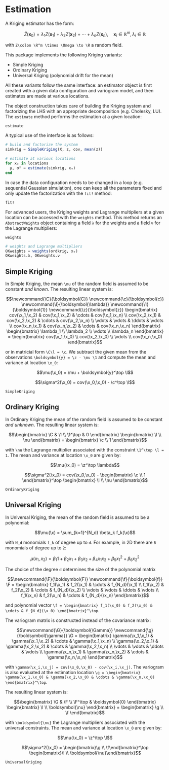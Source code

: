 # Estimation

A Kriging estimator has the form:

```math
\newcommand{\x}{\boldsymbol{x}}
\newcommand{\R}{\mathbb{R}}
\hat{Z}(\x_0) = \lambda_1 Z(\x_1) + \lambda_2 Z(\x_2) + \cdots + \lambda_n Z(\x_n),\quad \x_i \in \R^m, \lambda_i \in \R
```

with ``Z\colon \R^m \times \Omega \to \R`` a random field.

This package implements the following Kriging variants:

- Simple Kriging
- Ordinary Kriging
- Universal Kriging (polynomial drift for the mean)

All these variants follow the same interface: an estimator object is first created with a given
data configuration and variogram model, and then estimates are made at various locations.

The object construction takes care of building the Kriging system and factorizing the LHS with
an appropriate decomposition (e.g. Cholesky, LU). The `estimate` method performs the estimation
at a given location:

```@docs
estimate
```

A typical use of the interface is as follows:

```julia
# build and factorize the system
simkrig = SimpleKriging(X, z, cov, mean(z))

# estimate at various locations
for xₒ in locations
  μ, σ² = estimate(simkrig, xₒ)
end
```

In case the data configuration needs to be changed in a loop (e.g. sequential Gaussian simulation),
one can keep all the parameters fixed and only update the factorization with the `fit!` method:

```@docs
fit!
```

For advanced users, the Kriging weights and Lagrange multipliers at a given location can be accessed
with the `weights` method. This method returns an `AbstractWeights` object containing a field `λ` for
the weights and a field `ν` for the Lagrange multipliers:

```@docs
weights
```

```julia
# weights and Lagrange multipliers
OKweights = weights(ordkrig, xₒ)
OKweights.λ, OKweights.ν
```

## Simple Kriging

In Simple Kriging, the mean ``\mu`` of the random field is assumed to be constant *and known*.
The resulting linear system is:

```math
\newcommand{\C}{\boldsymbol{C}}
\newcommand{\c}{\boldsymbol{c}}
\newcommand{\l}{\boldsymbol{\lambda}}
\newcommand{\1}{\boldsymbol{1}}
\newcommand{\z}{\boldsymbol{z}}
\begin{bmatrix}
cov(\x_1,\x_2) & cov(\x_1,\x_2) & \cdots & cov(\x_1,\x_n) \\
cov(\x_2,\x_1) & cov(\x_2,\x_2) & \cdots & cov(\x_2,\x_n) \\
\vdots & \vdots & \ddots & \vdots \\
cov(\x_n,\x_1) & cov(\x_n,\x_2) & \cdots & cov(\x_n,\x_n)
\end{bmatrix}
\begin{bmatrix}
\lambda_1 \\
\lambda_2 \\
\vdots \\
\lambda_n
\end{bmatrix}
=
\begin{bmatrix}
cov(\x_1,\x_0) \\
cov(\x_2,\x_0) \\
\vdots \\
cov(\x_n,\x_0)
\end{bmatrix}
```
or in matricial form ``\C\l = \c``. We subtract the given mean from the observations
``\boldsymbol{y} = \z - \mu \1`` and compute the mean and variance at location ``\x_0``:

```math
\mu(\x_0) = \mu + \boldsymbol{y}^\top \l
```
```math
\sigma^2(\x_0) = cov(\x_0,\x_0) - \c^\top \l
```

```@docs
SimpleKriging
```

## Ordinary Kriging

In Ordinary Kriging the mean of the random field is assumed to be constant *and unknown*. The resulting linear
system is:

```math
\begin{bmatrix}
\C & \1 \\
\1^\top & 0
\end{bmatrix}
\begin{bmatrix}
\l \\
\nu
\end{bmatrix}
=
\begin{bmatrix}
\c \\
1
\end{bmatrix}
```
with ``\nu`` the Lagrange multiplier associated with the constraint ``\1^\top \l = 1``. The mean and variance at
location ``\x_0`` are given by:

```math
\mu(\x_0) = \z^\top \lambda
```
```math
\sigma^2(\x_0) =  cov(\x_0,\x_0) - \begin{bmatrix} \c \\ 1 \end{bmatrix}^\top \begin{bmatrix} \l \\ \nu \end{bmatrix}
```

```@docs
OrdinaryKriging
```

## Universal Kriging

In Universal Kriging, the mean of the random field is assumed to be a polynomial:

```math
\mu(\x) = \sum_{k=1}^{N_d} \beta_k f_k(\x)
```
with ``N_d`` monomials ``f_k`` of degree up to ``d``. For example, in 2D there are ``6`` monomials of degree up to ``2``:

```math
\mu(x_1,x_2) =  \beta_1 1 + \beta_2 x_1 + \beta_3 x_2 + \beta_4 x_1 x_2 + \beta_5 x_1^2 + \beta_6 x_2^2
```

The choice of the degree ``d`` determines the size of the polynomial matrix

```math
\newcommand{\F}{\boldsymbol{F}}
\newcommand{\f}{\boldsymbol{f}}
\F =
\begin{bmatrix}
f_1(\x_1) & f_2(\x_1) & \cdots & f_{N_d}(\x_1) \\
f_1(\x_2) & f_2(\x_2) & \cdots & f_{N_d}(\x_2) \\
\vdots & \vdots & \ddots & \vdots \\
f_1(\x_n) & f_2(\x_n) & \cdots & f_{N_d}(\x_n)
\end{bmatrix}
```

and polynomial vector ``\f = \begin{bmatrix} f_1(\x_0) & f_2(\x_0) & \cdots & f_{N_d}(\x_0) \end{bmatrix}^\top``.

The variogram matrix is constructed instead of the covariance matrix:

```math
\newcommand{\G}{\boldsymbol{\Gamma}}
\newcommand{\g}{\boldsymbol{\gamma}}
\G =
\begin{bmatrix}
\gamma(\x_1,\x_1) & \gamma(\x_1,\x_2) & \cdots & \gamma(\x_1,\x_n) \\
\gamma(\x_2,\x_1) & \gamma(\x_2,\x_2) & \cdots & \gamma(\x_2,\x_n) \\
\vdots & \vdots & \ddots & \vdots \\
\gamma(\x_n,\x_1) & \gamma(\x_n,\x_2) & \cdots & \gamma(\x_n,\x_n)
\end{bmatrix}
```
with ``\gamma(\x_i,\x_j) = cov(\x_0,\x_0) - cov(\x_i,\x_j)``. The variogram is
also evaluated at the estimation location
``\g = \begin{bmatrix} \gamma(\x_1,\x_0) & \gamma(\x_2,\x_0) & \cdots & \gamma(\x_n,\x_0) \end{bmatrix}^\top``.

The resulting linear system is:

```math
\begin{bmatrix}
\G & \F \\
\F^\top & \boldsymbol{0}
\end{bmatrix}
\begin{bmatrix}
\l \\
\boldsymbol{\nu}
\end{bmatrix}
=
\begin{bmatrix}
\g \\
\f
\end{bmatrix}
```
with ``\boldsymbol{\nu}`` the Lagrange multipliers associated with the universal constraints. The mean and
variance at location ``\x_0`` are given by:

```math
\mu(\x_0) = \z^\top \l
```
```math
\sigma^2(\x_0) = \begin{bmatrix}\g \\ \f\end{bmatrix}^\top \begin{bmatrix}\l \\ \boldsymbol{\nu}\end{bmatrix}
```

```@docs
UniversalKriging
```
